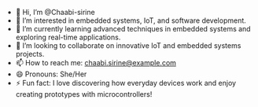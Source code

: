 - 👋 Hi, I’m @Chaabi-sirine  
- 👀 I’m interested in embedded systems, IoT, and software development.  
- 🌱 I’m currently learning advanced techniques in embedded systems and exploring real-time applications.  
- 💞️ I’m looking to collaborate on innovative IoT and embedded systems projects.  
- 📫 How to reach me: chaabi.sirine@example.com  
- 😄 Pronouns: She/Her  
- ⚡ Fun fact: I love discovering how everyday devices work and enjoy creating prototypes with microcontrollers!  


<!---
Chaabi-sirine/Chaabi-sirine is a ✨ special ✨ repository because its `README.md` (this file) appears on your GitHub profile.
You can click the Preview link to take a look at your changes.
--->

